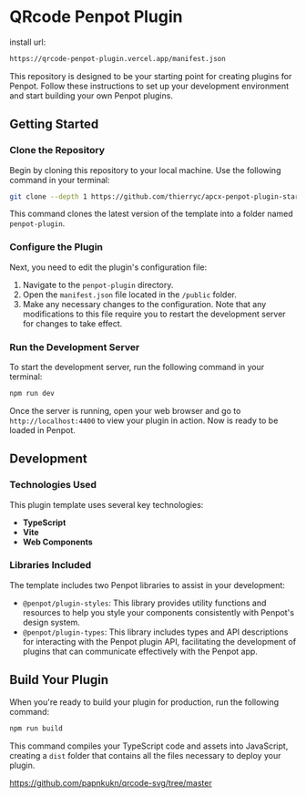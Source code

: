 # QRcode Penpot Plugin

install url: 

```bash
https://qrcode-penpot-plugin.vercel.app/manifest.json
```

This repository is designed to be your starting point for creating plugins for Penpot. Follow these instructions to set up your development environment and start building your own Penpot plugins.

## Getting Started

### Clone the Repository

Begin by cloning this repository to your local machine. Use the following command in your terminal:

```bash
git clone --depth 1 https://github.com/thierryc/apcx-penpot-plugin-starter-template penpot-plugin
```

This command clones the latest version of the template into a folder named `penpot-plugin`.

### Configure the Plugin

Next, you need to edit the plugin's configuration file:

1. Navigate to the `penpot-plugin` directory.
2. Open the `manifest.json` file located in the `/public` folder.
3. Make any necessary changes to the configuration. Note that any modifications to this file require you to restart the development server for changes to take effect.

### Run the Development Server

To start the development server, run the following command in your terminal:

```bash
npm run dev
```

Once the server is running, open your web browser and go to `http://localhost:4400` to view your plugin in action. Now is ready to be loaded in Penpot.

## Development

### Technologies Used

This plugin template uses several key technologies:

- **TypeScript**
- **Vite**
- **Web Components**

### Libraries Included

The template includes two Penpot libraries to assist in your development:

- `@penpot/plugin-styles`: This library provides utility functions and resources to help you style your components consistently with Penpot's design system.
- `@penpot/plugin-types`: This library includes types and API descriptions for interacting with the Penpot plugin API, facilitating the development of plugins that can communicate effectively with the Penpot app.

## Build Your Plugin

When you're ready to build your plugin for production, run the following command:

```bash
npm run build
```

This command compiles your TypeScript code and assets into JavaScript, creating a `dist` folder that contains all the files necessary to deploy your plugin.


https://github.com/papnkukn/qrcode-svg/tree/master